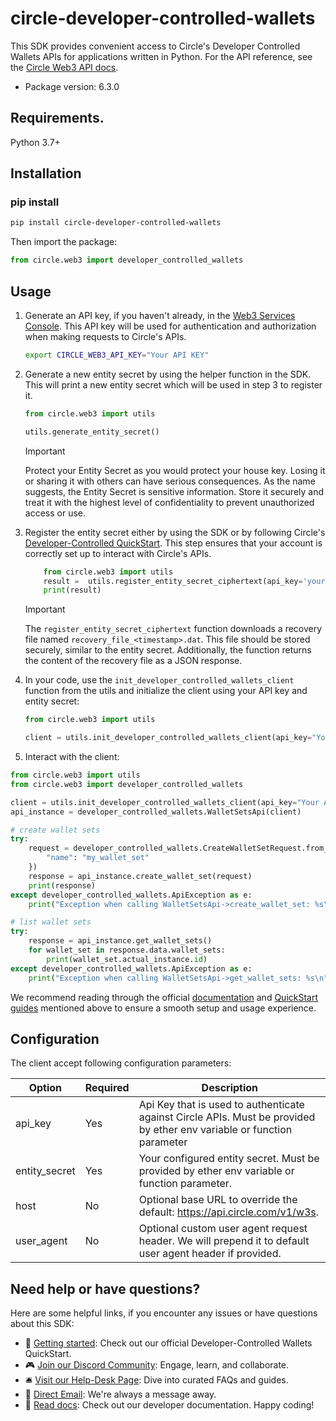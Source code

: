 # circle-developer-controlled-wallets
This SDK provides convenient access to Circle's Developer Controlled Wallets APIs for applications written in Python. For the API reference, see the [Circle Web3 API docs](https://developers.circle.com/api-reference/w3s/common/ping).

- Package version: 6.3.0

## Requirements.

Python 3.7+

## Installation
### pip install

```sh
pip install circle-developer-controlled-wallets
```

Then import the package:
```python
from circle.web3 import developer_controlled_wallets
```


## Usage

1. Generate an API key, if you haven't already, in the [Web3 Services Console](https://console.circle.com/api-keys). This API key will be used for authentication and authorization when making requests to Circle's APIs.

    ```sh
    export CIRCLE_WEB3_API_KEY="Your API KEY"
    ```

2. Generate a new entity secret by using the helper function in the SDK. This will print a new entity secret which will be used in step 3 to register it. 

    ```python
    from circle.web3 import utils

    utils.generate_entity_secret()
    ```

    > [!IMPORTANT]  
    Protect your Entity Secret as you would protect your house key. Losing it or sharing it with others can have serious consequences. As the name suggests, the Entity Secret is sensitive information. Store it securely and treat it with the highest level of confidentiality to prevent unauthorized access or use.

3. Register the entity secret either by using the SDK or by following Circle's [Developer-Controlled QuickStart](https://developers.circle.com/interactive-quickstarts/dev-controlled-wallets#setup-your-entity-secret). This step ensures that your account is correctly set up to interact with Circle's APIs.

    ```python
        from circle.web3 import utils
        result =  utils.register_entity_secret_ciphertext(api_key='your_api_key', entity_secret='new_entity_secret')
        print(result)
    ```
    > [!IMPORTANT] 
    The `register_entity_secret_ciphertext` function downloads a recovery file named `recovery_file_<timestamp>.dat`. This file should be stored securely, similar to the entity secret. Additionally, the function returns the content of the recovery file as a JSON response. 

4. In your code, use the `init_developer_controlled_wallets_client` function from the utils and initialize the client using your API key and entity secret:

    ```python
    from circle.web3 import utils

    client = utils.init_developer_controlled_wallets_client(api_key="Your API KEY", entity_secret="Your entity secret")
    ```

5. Interact with the client:

```python
from circle.web3 import utils
from circle.web3 import developer_controlled_wallets

client = utils.init_developer_controlled_wallets_client(api_key="Your API KEY", entity_secret="Your entity secret")
api_instance = developer_controlled_wallets.WalletSetsApi(client)

# create wallet sets
try:
    request = developer_controlled_wallets.CreateWalletSetRequest.from_dict({
        "name": "my_wallet_set"
    })
    response = api_instance.create_wallet_set(request)
    print(response)
except developer_controlled_wallets.ApiException as e:
    print("Exception when calling WalletSetsApi->create_wallet_set: %s\n" % e)

# list wallet sets
try:
    response = api_instance.get_wallet_sets()
    for wallet_set in response.data.wallet_sets:
        print(wallet_set.actual_instance.id)
except developer_controlled_wallets.ApiException as e:
    print("Exception when calling WalletSetsApi->get_wallet_sets: %s\n" % e)
```

We recommend reading through the official [documentation](https://developers.circle.com/w3s/docs) and [QuickStart guides](https://developers.circle.com/interactive-quickstarts) mentioned above to ensure a smooth setup and usage experience.


## Configuration

The client accept following configuration parameters:

Option | Required | Description
------------ | ------------- | -------------
api_key | Yes | Api Key that is used to authenticate against Circle APIs. Must be provided by ether env variable or function parameter
entity_secret | Yes | Your configured entity secret. Must be provided by ether env variable or function parameter.
host | No | Optional base URL to override the default: https://api.circle.com/v1/w3s.
user_agent | No | Optional custom user agent request header. We will prepend it to default user agent header if provided.


## Need help or have questions?

Here are some helpful links, if you encounter any issues or have questions about this SDK:

- 📖 [Getting started](https://developers.circle.com/interactive-quickstarts/dev-controlled-wallets): Check out our official Developer-Controlled Wallets QuickStart.
- 🎮 [Join our Discord Community](https://discord.com/invite/buildoncircle): Engage, learn, and collaborate.
- 🛎 [Visit our Help-Desk Page](https://support.usdc.circle.com/hc/en-us/p/contactus?_gl=1*1va6vat*_ga*MTAyNTA0NTQ2NC4xNjk5NTYyMjgx*_ga_GJDVPCQNRV*MTcwMDQ5Mzg3Ny4xNC4xLjE3MDA0OTM4ODQuNTMuMC4w): Dive into curated FAQs and guides.
- 📧 [Direct Email](mailto:customer-support@circle.com): We're always a message away.
- 📖 [Read docs](https://developers.circle.com/w3s/docs?_gl=1*15ozb5b*_ga*MTAyNTA0NTQ2NC4xNjk5NTYyMjgx*_ga_GJDVPCQNRV*MTcwMDQ5Mzg3Ny4xNC4xLjE3MDA0OTM4ODQuNTMuMC4w): Check out our developer documentation.
Happy coding!
